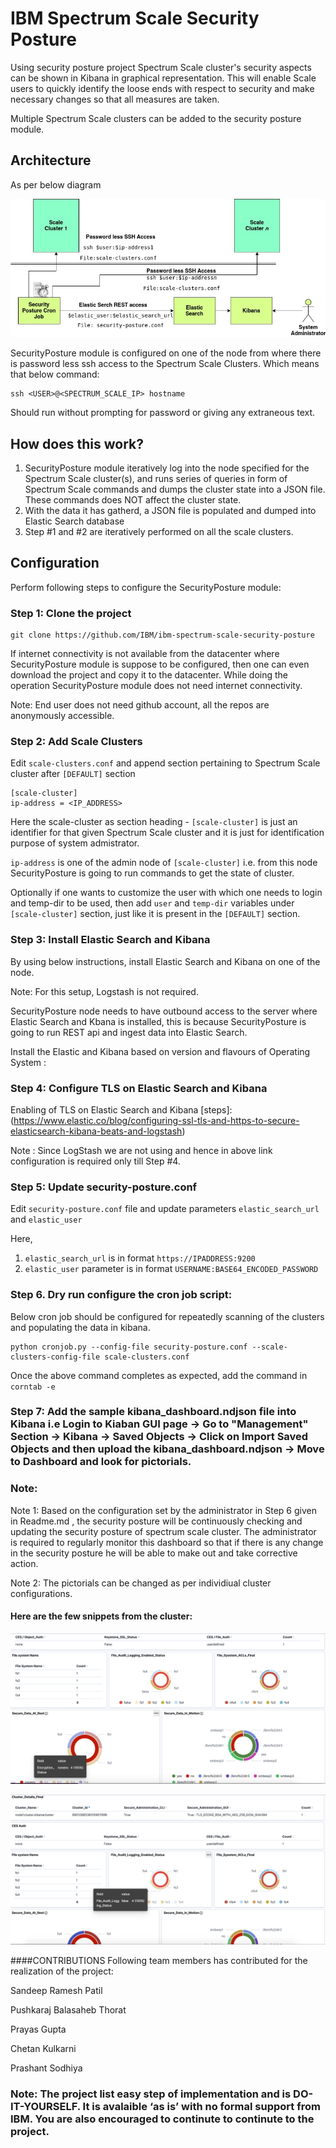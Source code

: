 # IBM Spectrum Scale Security Posture
Using security posture project Spectrum Scale cluster's security aspects can be shown in Kibana in graphical representation. This will enable Scale users to quickly identify the loose ends with respect to security and make necessary changes so that all measures are taken.

Multiple Spectrum Scale clusters can be added to the security posture module.

## Architecture
As per below diagram

![Security Posture Architecture](./SecurityPostureArchitecture.jpg)

SecurityPosture module is configured on one of the node from where there is password less ssh access to the Spectrum Scale Clusters.
Which means that below command:

    ssh <USER>@<SPECTRUM_SCALE_IP> hostname


Should run without prompting for password or giving any extraneous text.

## How does this work?
 1. SecurityPosture module iteratively log into the node specified for the Spectrum Scale cluster(s), and runs series of queries in form of Spectrum Scale commands and dumps the cluster state into a JSON file. These commands does NOT affect the cluster state.
 2. With the data it has gatherd, a JSON file is populated and dumped into Elastic Search database
 3. Step #1 and #2 are iteratively performed on all the scale clusters.


## Configuration

Perform following steps to configure the SecurityPosture module:

### Step 1: Clone the project

    git clone https://github.com/IBM/ibm-spectrum-scale-security-posture

If internet connectivity is not available from the datacenter where SecurityPosture module is suppose to be configured, then one can even download the project and copy it to the datacenter. While doing the operation SecurityPosture module does not need internet connectivity.

Note: End user does not need github account, all the repos are anonymously accessible.



### Step 2: Add Scale Clusters
Edit `scale-clusters.conf` and append section pertaining to Spectrum Scale cluster after `[DEFAULT]` section

    [scale-cluster]
    ip-address = <IP_ADDRESS>


Here the scale-cluster as section heading - `[scale-cluster]` is just an identifier for that given Spectrum Scale cluster and it is just for identification purpose of system admistrator.

`ip-address` is one of the admin node of `[scale-cluster]` i.e. from this node SecurityPosture is going to run commands to get the state of cluster.

Optionally if one wants to customize the user with which one needs to login and temp-dir to be used, then add `user` and `temp-dir` variables under `[scale-cluster]` section, just like it is present in the `[DEFAULT]` section.

### Step 3: Install Elastic Search and Kibana
By using below instructions, install Elastic Search and Kibana on one of the node.

Note: For this setup, Logstash is not required.

SecurityPosture node needs to have outbound access to the server where Elastic Search and Kbana is installed, this is because SecurityPosture is going to run REST api and ingest data into Elastic Search.

Install the Elastic and Kibana based on version and flavours of Operating System :

[Elastic Search tar]: (https://www.elastic.co/guide/en/elasticsearch/reference/7.6/install-elasticsearch.html)

[Kibana tar]: (https://www.elastic.co/guide/en/kibana/7.6/install.html)


### Step 4: Configure TLS on Elastic Search and Kibana
Enabling of TLS on Elastic Search and Kibana [steps]: (https://www.elastic.co/blog/configuring-ssl-tls-and-https-to-secure-elasticsearch-kibana-beats-and-logstash)

Note : Since LogStash we are not using and hence in above link configuration is required only till Step #4.

### Step 5: Update security-posture.conf
Edit `security-posture.conf` file and update parameters `elastic_search_url` and `elastic_user`

Here,

1. `elastic_search_url` is in format `https://IPADDRESS:9200`
2. `elastic_user` parameter is in format `USERNAME:BASE64_ENCODED_PASSWORD`

### Step 6. Dry run configure the cron job script:
Below cron job should be configured for repeatedly scanning of the clusters and populating the data in kibana.

```shell
python cronjob.py --config-file security-posture.conf --scale-clusters-config-file scale-clusters.conf
```

Once the above command completes as expected, add the command in `corntab -e`

### Step 7: Add the sample kibana_dashboard.ndjson file into Kibana i.e Login to Kiaban GUI page -> Go to "Management" Section -> Kibana -> Saved Objects -> Click on Import Saved Objects and then upload the kibana_dashboard.ndjson -> Move to Dashboard and look for pictorials.


### Note:
Note 1: Based on the configuration set by the administrator in Step 6 given in Readme.md , the security posture will be continuously checking and updating the security posture of spectrum scale cluster. The administrator is required to regularly monitor this dashboard so that if there is any change in the security posture he will be able to make out and take corrective action.

Note 2: The pictorials can be changed as per individiual cluster configurations.

#### Here are the few snippets from the cluster:

![Cluster Snippet1](./Cluster_Snippet1.png)


![Cluster Snippet2](./Cluster_Snippet2.png)

####CONTRIBUTIONS Following team members has contributed for the realization of the project:

Sandeep Ramesh Patil 

Pushkaraj Balasaheb Thorat

Prayas Gupta

Chetan Kulkarni

Prashant Sodhiya

### Note: The project list easy step of implementation and is  DO-IT-YOURSELF. It is avalaible ‘as is’ with no formal support from IBM. You are also encouraged to continute to continute to the project.

